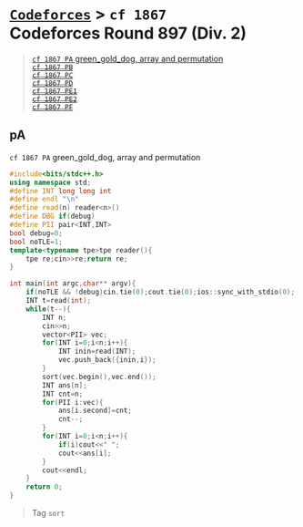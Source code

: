 # [`Codeforces`] > `cf 1867`<br>Codeforces Round 897 (Div. 2)

> [`cf 1867 PA` green_gold_dog, array and permutation](#pA)  
> ~~[`cf 1867 PB`](#pB)~~  
> ~~[`cf 1867 PC`](#pC)~~  
> ~~[`cf 1867 PD`](#pD)~~  
> ~~[`cf 1867 PE1`](#pE1)~~  
> ~~[`cf 1867 PE2`](#pE2)~~  
> ~~[`cf 1867 PF`](#pF)~~  

## pA
`cf 1867 PA` green_gold_dog, array and permutation
```c++
#include<bits/stdc++.h>
using namespace std;
#define INT long long int
#define endl "\n"
#define read(n) reader<n>()
#define DBG if(debug)
#define PII pair<INT,INT>
bool debug=0;
bool noTLE=1;
template<typename tpe>tpe reader(){
	tpe re;cin>>re;return re;
}

int main(int argc,char** argv){
	if(noTLE && !debug)cin.tie(0);cout.tie(0);ios::sync_with_stdio(0);
	INT t=read(int);
	while(t--){
		INT n;
		cin>>n;
		vector<PII> vec;
		for(INT i=0;i<n;i++){
			INT inin=read(INT);
			vec.push_back({inin,i});
		}
		sort(vec.begin(),vec.end());
		INT ans[n];
		INT cnt=n;
		for(PII i:vec){
			ans[i.second]=cnt;
			cnt--;
		}
		for(INT i=0;i<n;i++){
			if(i)cout<<" ";
			cout<<ans[i];
		}
		cout<<endl;
	}
	return 0;
}
```
> Tag
> `sort`



[`Codeforces`]: /OJ_ans/cf
[`Zerojudge`]: /OJ_ans/zj
[`PCIC`]: /OJ_ans/PCIC